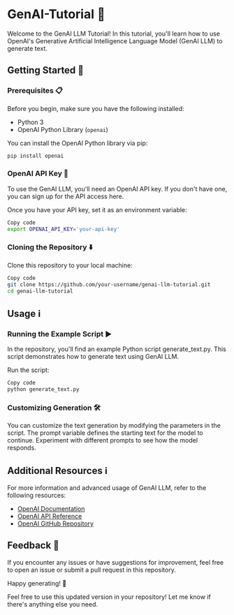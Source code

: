 # GenAI-Tutorial 🤖

Welcome to the GenAI LLM Tutorial! In this tutorial, you'll learn how to use OpenAI's Generative Artificial Intelligence Language Model (GenAI LLM) to generate text.

## Getting Started 🚀

### Prerequisites 📋

Before you begin, make sure you have the following installed:

- Python 3
- OpenAI Python Library (`openai`)

You can install the OpenAI Python library via pip:

```bash
pip install openai
```

### OpenAI API Key 🔑
To use the GenAI LLM, you'll need an OpenAI API key. If you don't have one, you can sign up for the API access here.

Once you have your API key, set it as an environment variable:

```bash
Copy code
export OPENAI_API_KEY='your-api-key'
```

### Cloning the Repository ⬇️

Clone this repository to your local machine:

```bash
Copy code
git clone https://github.com/your-username/genai-llm-tutorial.git
cd genai-llm-tutorial
```

## Usage ℹ️

### Running the Example Script ▶️
In the repository, you'll find an example Python script generate_text.py. This script demonstrates how to generate text using GenAI LLM.

Run the script:

```bash
Copy code
python generate_text.py
```

### Customizing Generation 🛠️
You can customize the text generation by modifying the parameters in the script. The prompt variable defines the starting text for the model to continue. Experiment with different prompts to see how the model responds.

## Additional Resources ℹ️

For more information and advanced usage of GenAI LLM, refer to the following resources:

- [OpenAI Documentation](https://platform.openai.com/docs/introduction)
- [OpenAI API Reference](https://platform.openai.com/docs/api-reference)
- [OpenAI GitHub Repository](https://github.com/openai)

## Feedback 📣
If you encounter any issues or have suggestions for improvement, feel free to open an issue or submit a pull request in this repository.

Happy generating! 🎉

Feel free to use this updated version in your repository! Let me know if there's anything else you need.
